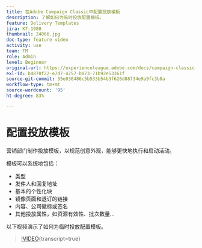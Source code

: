 ```yaml
---
title: 在Adobe Campaign Classic中配置投放模板
description: 了解如何为临时投放配置模板。
feature: Delivery Templates
jira: KT-1980
thumbnail: 24066.jpg
doc-type: feature video
activity: use
team: TM
role: Admin
level: Beginner
original-url: https://experienceleague.adobe.com/docs/campaign-classic-learn/tutorials/sending-messages/delivery-template-configuration.html
exl-id: b4870f22-e7d7-4257-b073-71b92e53361f
source-git-commit: 35e036486c5b533b54b3f626d88734e9a9fc3b8a
workflow-type: tm+mt
source-wordcount: '95'
ht-degree: 83%

---
```


# 配置投放模板

营销部门制作投放模板，以规范创意外观，能够更快地执行和启动活动。

模板可以系统地包括：

* 类型
* 发件人和回复地址
* 基本的个性化块
* 镜像页面和退订的链接
* 内容、公司徽标或签名
* 其他投放属性，如资源有效性、批次数量…

以下视频演示了如何为临时投放配置模板。

>[!VIDEO](https://video.tv.adobe.com/v/24066?quality=12&learn=on){transcript=true}
